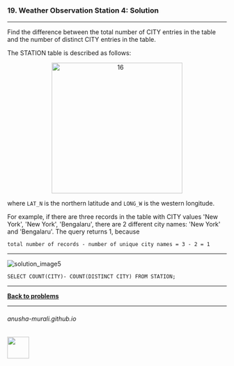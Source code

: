 ### 19. Weather Observation Station 4: Solution

---
Find the difference between the total number of CITY entries in the table and the number of distinct CITY entries in the table.

The STATION table is described as follows:

<p align="center">
<img width="300" alt="16" src="https://github.com/user-attachments/assets/32081b67-bab3-4d54-9780-cbf8cc7abee7" />
</p>

where `LAT_N` is the northern latitude and `LONG_W` is the western longitude.

For example, if there are three records in the table with CITY values 'New York', 'New York', 'Bengalaru', there are 2 different city names: 'New York' and 'Bengalaru'. The query returns 1, because

`total number of records - number of unique city names = 3 - 2 = 1`


---
![solution_image5](https://github.com/user-attachments/assets/82f796e0-28cb-4ef0-bcdc-1a701ce7db53)

`SELECT COUNT(CITY)- COUNT(DISTINCT CITY)
FROM STATION;`

---

**[Back to problems](./problems.md)**

* * *
###### anusha-murali.github.io

<img src="https://github.com/anusha-murali/anusha-murali.github.io/assets/111596338/639243aa-2857-4595-a65a-7852762bb002" width="50" height="50"/>
